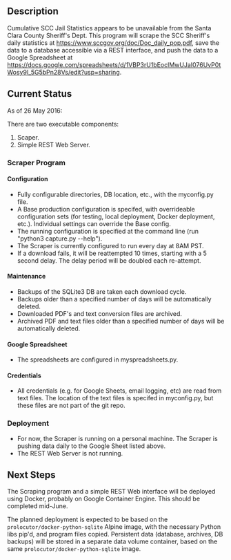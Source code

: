 ## Description
Cumulative SCC Jail Statistics appears to be unavailable from the Santa Clara County Sheriff's Dept.  This program will scrape the SCC Sheriff's daily statistics at https://www.sccgov.org/doc/Doc_daily_pop.pdf, save the data to a database accessible via a REST interface, and push the data to a Google Spreadsheet at https://docs.google.com/spreadsheets/d/1VBP3rU1bEoclMwUJaI076UvP0tWosy9I_5G5bPn28Vs/edit?usp=sharing.

## Current Status
As of 26 May 2016:

There are two executable components:  

1. Scaper.  
2. Simple REST Web Server.

### Scraper Program

#### Configuration

* Fully configurable directories, DB location, etc., with the myconfig.py file.
* A Base production configuration is specifed, with overrideable configuration sets (for testing, local deployment, Docker deployment, etc.).  Individual settings can override the Base config.
* The running configuration is specified at the command line (run "python3 capture.py --help").
* The Scraper is currently configured to run every day at 8AM PST.
* If a download fails, it will be reattempted 10 times, starting with a 5 second delay.  The delay period will be doubled each re-attempt.

#### Maintenance

* Backups of the SQLite3 DB are taken each download cycle.
* Backups older than a specified number of days will be automatically deleted.
* Downloaded PDF's and text conversion files are archived.
* Archived PDF and text files older than a specified number of days will be automatically deleted.

#### Google Spreadsheet

* The spreadsheets are configured in myspreadsheets.py.

#### Credentials

* All credentials (e.g. for Google Sheets, email logging, etc) are read from text files.  The location of the text files is specifed in myconfig.py, but these files are not part of the git repo.

### Deployment

* For now, the Scraper is running on a personal machine.   The Scraper is pushing data daily to the Google Sheet listed above.
* The REST Web Server is not running.  

## Next Steps  
The Scraping program and a simple REST Web interface will be deployed using Docker, probably on Google Container Engine.  This should be completed mid-June.  

The planned deployment is expected to be based on the `prolocutor/docker-python-sqlite` Alpine image, with the necessary Python libs pip'd, and program files copied.  Persistent data (database, archives, DB backups) will be stored in a separate data volume container, based on the same `prolocutor/docker-python-sqlite` image.
